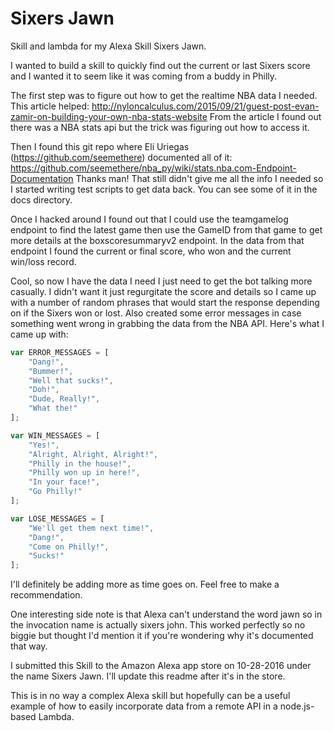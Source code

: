 # Sixers Jawn
Skill and lambda for my Alexa Skill Sixers Jawn.

I wanted to build a skill to quickly find out the current or last Sixers score and I wanted it to seem like it was coming from a buddy in Philly.

The first step was to figure out how to get the realtime NBA data I needed. This article helped: http://nyloncalculus.com/2015/09/21/guest-post-evan-zamir-on-building-your-own-nba-stats-website
From the article I found out there was a NBA stats api but the trick was figuring out how to access it. 

Then I found this git repo where Eli Uriegas (https://github.com/seemethere) documented all of it:
https://github.com/seemethere/nba_py/wiki/stats.nba.com-Endpoint-Documentation
Thanks man! That still didn't give me all the info I needed so I started writing test scripts to get data back. You can see some of it in the docs directory.

Once I hacked around I found out that I could use the teamgamelog endpoint to find the latest game then use the GameID from that game to get more details at the boxscoresummaryv2 endpoint. In the data from that endpoint I found the current or final score, who won and the current win/loss record.  

Cool, so now I have the data I need I just need to get the bot talking more casually. I didn't want it just regurgitate the score and details so I came up with a number of random phrases that would start the response depending on if the Sixers won or lost. Also created some error messages in case something went wrong in grabbing the data from the NBA API.  Here's what I came up with:
``` JavaScript
var ERROR_MESSAGES = [
    "Dang!",
    "Bummer!",
    "Well that sucks!",
    "Doh!",
    "Dude, Really!",
    "What the!"
];

var WIN_MESSAGES = [
    "Yes!",
    "Alright, Alright, Alright!",
    "Philly in the house!",
    "Philly won up in here!",
    "In your face!",
    "Go Philly!"
];

var LOSE_MESSAGES = [
    "We'll get them next time!",
    "Dang!",
    "Come on Philly!",
    "Sucks!"
];
```
I'll definitely be adding more as time goes on.  Feel free to make a recommendation.

One interesting side note is that Alexa can't understand the word jawn so in the invocation name is actually sixers john.  This worked perfectly so no biggie but thought I'd mention it if you're wondering why it's documented that way.

I submitted this Skill to the Amazon Alexa app store on 10-28-2016 under the name Sixers Jawn.  I'll update this readme after it's in the store.

This is in no way a complex Alexa skill but hopefully can be a useful example of how to easily incorporate data from a remote API in a node.js-based Lambda.


